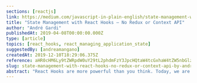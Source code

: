 ```yaml
---
sections: [reactjs]
link: https://medium.com/javascript-in-plain-english/state-management-with-react-hooks-no-redux-or-context-api-8b3035ceecf8
title: "State Management with React Hooks — No Redux or Context API"
author: "André Gardi"
publishedAt: 2019-04-08T00:00:00.000Z
type: [article]
topics: [react_hooks, react_managing_application_state]
suggestedBy: [andreamangano]
createdAt: 2019-12-10T18:29:06.375Z
reference: aHR0cHM6Ly9tZWRpdW0uY29tL2phdmFzY3JpcHQtaW4tcGxhaW4tZW5nbGlzaC9zdGF0ZS1tYW5hZ2VtZW50LXdpdGgtcmVhY3QtaG9va3Mtbm8tcmVkdXgtb3ItY29udGV4dC1hcGktOGIzMDM1Y2VlY2Y4
slug: state-management-with-react-hooks-no-redux-or-context-api-by-andre-gardi
abstract: "React Hooks are more powerful than you think. Today, we are going to explore it and develop a custom Hook to manage global states — an easier to use method than Redux, and more performant than Context API."
---
```

